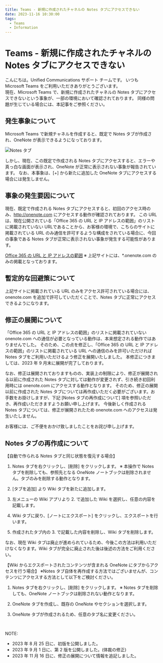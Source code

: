 ```yaml
---
title: Teams - 新規に作成されたチャネルの Notes タブにアクセスできない
date: 2023-11-16 10:30:00
tags:
  - Teams
  - Information
---
```

# Teams - 新規に作成されたチャネルの Notes タブにアクセスできない

こんにちは。Unified Communications サポート チームです。
いつも Microsoft Teams をご利用いただきありがとうございます。
<br />
現在、Microsoft Teams で、新規に作成されたチャネルの Notes タブにアクセスできないという事象が、一部の環境において確認されております。
同様の問題が生じている場合には、本記事をご参照ください。

## 発生事象について
Microsoft Teams で新規チャネルを作成すると、既定で Notes タブが作成され、OneNote が表示できるようになっております。

![Notes タブ](./UCBlog202308_NotesTab.png)

しかし、現在、この既定で作成される Notes タブにアクセスすると、エラーや真っ白な画面が表示され、OneNote が正常に表示されない事象が報告されています。
なお、本事象は、[+] から新たに追加した OneNote タブにアクセスする場合には発生しません。

## 事象の発生要因について
現在、既定で作成される Notes タブにアクセスすると、初回のアクセス時のみ、http://onenote.com にアクセスする動作が確認されております。
この URL は、現在公開されている「Office 365 の URL と IP アドレスの範囲」のリストに掲載されていない URLであることから、お客様の環境で、こちらのサイトに掲載されている URL のみ通信を許可するような構成をされている場合に、今回の事象である Notes タブが正常に表示されない事象が発生する可能性があります。

[Office 365 の URL と IP アドレスの範囲](https://learn.microsoft.com/ja-jp/microsoft-365/enterprise/urls-and-ip-address-ranges?view=o365-worldwide)
※ 上記サイトには、*.onenote.com のみの掲載となっております。

## 暫定的な回避策について
上記サイトに掲載されている URL のみをアクセス許可されている場合には、onenote.com を追加で許可していただくことで、Notes タブに正常にアクセスできるようになります。

## 修正の展開について
「Office 365 の URL と IP アドレスの範囲」のリストに掲載されていない onenote.com への通信が必要となっている動作は、本来想定される動作ではありませんでした。
そのため、この点を修正し、「Office 365 の URL と IP アドレスの範囲」のリストに掲載されている URL への通信のみを許可いただければ Notes タブをご利用いただけるよう修正を展開いたしました。
本修正につきましては、2023 年 9 月末に展開が完了しております。

なお、修正は展開されておりますものの、実装上の制限により、修正が展開される以前に作成された Notes タブに対しては動作が変更されず、引き続き初回利用時には onenote.com にアクセスする動作となります。
そのため、修正の展開以前に作成された Notes タブについては再作成いただく必要がございます。お手数をお掛けしますが、下記 [Notes タブの再作成について] 項を参照いただき、再作成いただきますようお願い申し上げます。
今後新しく作成される Notes タブについては、修正が展開されたため onenote.com へのアクセスは発生いたしません。

お客様には、ご不便をおかけ致しましたことをお詫び申し上げます。

## Notes タブの再作成について
【自動で作られる Notes タブと同じ状態を復元する場合】

1. Notes タブを右クリックし、[削除] をクリックします。
※ 本操作で Notes タブを削除しても、参照先となる OneNote ノートブックは削除されません。タブのみを削除する動作となります。

2. [タブを追加] より Wiki タブを新たに追加します。
3. 左メニューの Wiki アプリより 2. で追加した Wiki を選択し、任意の内容を記載します。
4. Wiki タブに戻り、[ノートにエクスポート] をクリックし、エクスポートを行います。
5. 作成されたタブ内の 3. で記載した内容を削除し、Wiki タブを削除します。

なお、現在 Wiki タブは廃止が進められているため、今後この方法は利用いただけなくなります。Wiki タブが完全に廃止された後は後述の方法をご利用ください。

【Wiki からエクスポートされたコンテンツが含まれる OneNote にタブからアクセスを行う場合】
※Notes タブ自体を再作成する方法ではございませんが、コンテンツにアクセスする方法として以下をご検討ください。

1. Notes タブを右クリックし、[削除] をクリックします。
※ Notes タブを削除しても、OneNote ノートブックは削除されない動作となります。

2. OneNote タブを作成し、既存の OneNote やセクションを選択します。
3. OneNote タブが作成されるため、任意のタブ名に変更ください。


<br />

NOTE:  
- 2023 年 8 月 25 日に、初版を公開しました。
- 2023 年 9 月 1 日に、第 2 版を公開しました。(体裁の修正)
- 2023 年 11 月 16 日に、修正の展開について情報を追記しました。